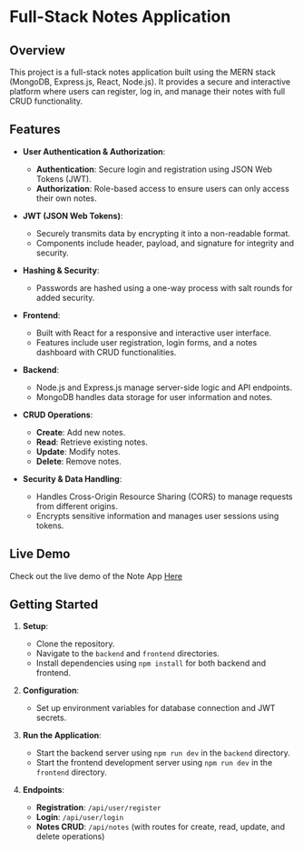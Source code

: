 # Full-Stack Notes Application

## Overview

This project is a full-stack notes application built using the MERN stack (MongoDB, Express.js, React, Node.js). It provides a secure and interactive platform where users can register, log in, and manage their notes with full CRUD functionality.

## Features

- **User Authentication & Authorization**:
  - **Authentication**: Secure login and registration using JSON Web Tokens (JWT).
  - **Authorization**: Role-based access to ensure users can only access their own notes.

- **JWT (JSON Web Tokens)**:
  - Securely transmits data by encrypting it into a non-readable format.
  - Components include header, payload, and signature for integrity and security.

- **Hashing & Security**:
  - Passwords are hashed using a one-way process with salt rounds for added security.

- **Frontend**:
  - Built with React for a responsive and interactive user interface.
  - Features include user registration, login forms, and a notes dashboard with CRUD functionalities.

- **Backend**:
  - Node.js and Express.js manage server-side logic and API endpoints.
  - MongoDB handles data storage for user information and notes.

- **CRUD Operations**:
  - **Create**: Add new notes.
  - **Read**: Retrieve existing notes.
  - **Update**: Modify notes.
  - **Delete**: Remove notes.

- **Security & Data Handling**:
  - Handles Cross-Origin Resource Sharing (CORS) to manage requests from different origins.
  - Encrypts sensitive information and manages user sessions using tokens.
 ## Live Demo
Check out the live demo of the Note App [Here](https://note-application-gamma.vercel.app/login)

## Getting Started

1. **Setup**:
   - Clone the repository.
   - Navigate to the `backend` and `frontend` directories.
   - Install dependencies using `npm install` for both backend and frontend.

2. **Configuration**:
   - Set up environment variables for database connection and JWT secrets.

3. **Run the Application**:
   - Start the backend server using `npm run dev` in the `backend` directory.
   - Start the frontend development server using `npm run dev` in the `frontend` directory.

4. **Endpoints**:
   - **Registration**: `/api/user/register`
   - **Login**: `/api/user/login`
   - **Notes CRUD**: `/api/notes` (with routes for create, read, update, and delete operations)


